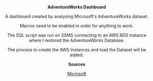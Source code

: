 <center> 
 
**AdventureWorks Dashboard** 
 
A dashboard created by analysing Microsoft's AdventureWorks dataset.
 
Macros need to be enabled in order for anything to work.

The SQL script was run on SSMS connecting to an AWS RDS instance where I restored the AdventureWorks Database.

The process to create the AWS Instances and load the Dataset will be added.

**Sources**

[Microsoft](https://docs.microsoft.com/en-us/sql/samples/adventureworks-install-configure?view=sql-server-ver15)
</center>
